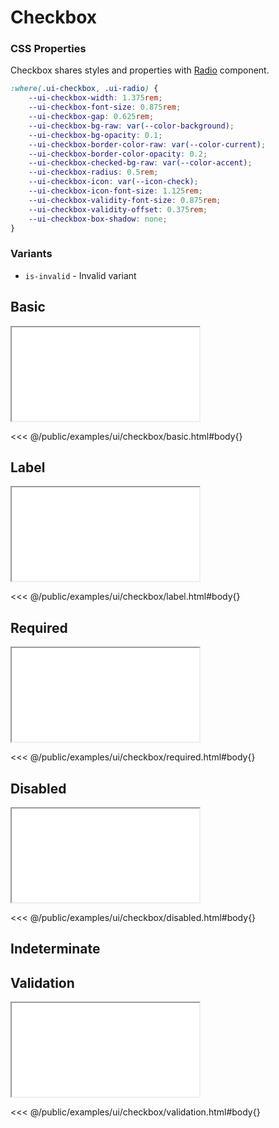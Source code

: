 # Checkbox

### CSS Properties

Checkbox shares styles and properties with [Radio](/docs/ui/radio) component.

```css
:where(.ui-checkbox, .ui-radio) {
    --ui-checkbox-width: 1.375rem;
    --ui-checkbox-font-size: 0.875rem;
    --ui-checkbox-gap: 0.625rem;
    --ui-checkbox-bg-raw: var(--color-background);
    --ui-checkbox-bg-opacity: 0.1;
    --ui-checkbox-border-color-raw: var(--color-current);
    --ui-checkbox-border-color-opacity: 0.2;
    --ui-checkbox-checked-bg-raw: var(--color-accent);
    --ui-checkbox-radius: 0.5rem;
    --ui-checkbox-icon: var(--icon-check);
    --ui-checkbox-icon-font-size: 1.125rem;
    --ui-checkbox-validity-font-size: 0.875rem;
    --ui-checkbox-validity-offset: 0.375rem;
    --ui-checkbox-box-shadow: none;
}
```

### Variants

* `is-invalid` - Invalid variant

## Basic

<iframe src="/examples/ui/checkbox/basic.html"></iframe>

<<< @/public/examples/ui/checkbox/basic.html#body{}

## Label

<iframe src="/examples/ui/checkbox/label.html"></iframe>

<<< @/public/examples/ui/checkbox/label.html#body{}

## Required

<iframe src="/examples/ui/checkbox/required.html"></iframe>

<<< @/public/examples/ui/checkbox/required.html#body{}

## Disabled

<iframe src="/examples/ui/checkbox/disabled.html"></iframe>

<<< @/public/examples/ui/checkbox/disabled.html#body{}

## Indeterminate

## Validation

<iframe src="/examples/ui/checkbox/validation.html"></iframe>

<<< @/public/examples/ui/checkbox/validation.html#body{}
